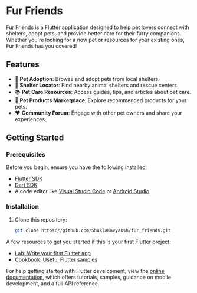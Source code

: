 # Fur Friends

Fur Friends is a Flutter application designed to help pet lovers connect with shelters, adopt pets, and provide better care for their furry companions. Whether you're looking for a new pet or resources for your existing ones, Fur Friends has you covered!

## Features

- 🐾 **Pet Adoption**: Browse and adopt pets from local shelters.
- 📍 **Shelter Locator**: Find nearby animal shelters and rescue centers.
- 📚 **Pet Care Resources**: Access guides, tips, and articles about pet care.
- 🛒 **Pet Products Marketplace**: Explore recommended products for your pets.
- ❤️ **Community Forum**: Engage with other pet owners and share your experiences.

## Getting Started

### Prerequisites

Before you begin, ensure you have the following installed:

- [Flutter SDK](https://flutter.dev/docs/get-started/install)
- [Dart SDK](https://dart.dev/get-dart)
- A code editor like [Visual Studio Code](https://code.visualstudio.com/) or [Android Studio](https://developer.android.com/studio)

### Installation

1. Clone this repository:
   ```bash
   git clone https://github.com/ShuklaKavyansh/fur_friends.git
   
A few resources to get you started if this is your first Flutter project:

- [Lab: Write your first Flutter app](https://docs.flutter.dev/get-started/codelab)
- [Cookbook: Useful Flutter samples](https://docs.flutter.dev/cookbook)

For help getting started with Flutter development, view the
[online documentation](https://docs.flutter.dev/), which offers tutorials,
samples, guidance on mobile development, and a full API reference.
